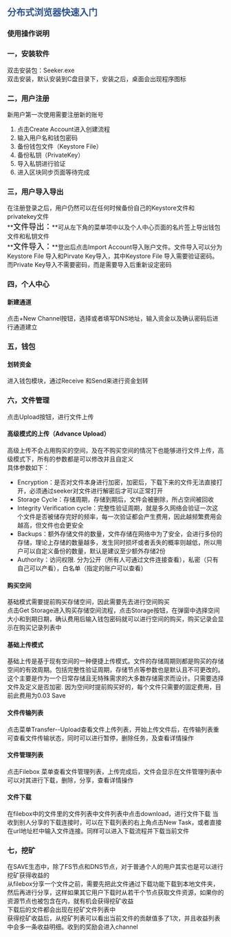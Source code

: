 ## <font color=#2F5597>分布式浏览器快速入门</font>
### 使用操作说明
### 一，安装软件
双击安装包：Seeker.exe<br/>
双击安装，默认安装到C盘目录下，安装之后，桌面会出现程序图标

### 二，用户注册
新用户第一次使用需要注册新的账号

1. 点击Create Account进入创建流程
2. 输入用户名和钱包密码
3. 备份钱包文件（Keystore File）
4. 备份私钥（PrivateKey）
5. 导入私钥进行验证 
6. 进入区块同步页面等待完成


### 三，用户导入导出
在注册登录之后，用户仍然可以在任何时候备份自己的Keystore文件和privatekey文件  
**<font size=4 color=#000>文件导出：</font>**可从左下角的菜单项中以及个人中心页面的名片签上导出钱包文件和私钥文件  
**<font size=4 color=#000>文件导入：</font>**登出后点击Import Account导入账户文件。文件导入可以分为Keystore File 导入和Pirvate Key导入，其中Keystore File 导入需要验证密码。而Private Key导入不需要密码，而是需要导入后重新设定密码

### 四，个人中心

#### 新建通道

点击+New Channel按钮，选择或者填写DNS地址，输入资金以及确认密码后进行通道建立

### 五，钱包

#### 划转资金

进入钱包模块，通过Receive 和Send来进行资金划转

### 六，文件管理
点击Upload按钮，进行文件上传  

#### 高级模式的上传（Advance Upload）

高级上传不会占用购买的空间，及在不购买空间的情况下也能够进行文件上传，高级模式下，所有的参数都是可以修改并且自定义  
具体参数如下：  
* Encryption：是否对文件本身进行加密，加密后，下载下来的文件无法直接打开，必须通过seeker对文件进行解密后才可以正常打开
* Storage Cycle：存储周期，存储到期后，文件会被删除，所占空间被回收
* Integrity Verification cycle：完整性验证周期，就是多久网络会验证一次这个文件是否被储存完好的频率，每一次验证都会产生费用，因此越频繁费用会越高，但文件也会更安全
* Backups：额外存储文件的数量，文件存储在网络中为了安全，会进行多份的存储，理论上存储的数量越多，发生同时损坏或者丢失的概率则越低，所以用户可以自定义备份的数量，默认是建议至少额外存储2份
* Authority：访问权限. 分为公开（所有人可通过文件连接查看），私密（只有自己可以产看），白名单（指定的账户可以查看）  

#### 购买空间

基础模式需要提前购买存储空间，因此需要先去进行空间购买  
点击Get Storage进入购买存储空间流程，点击Storage按钮，在弹窗中选择空间大小和到期日期，确认费用后输入钱包密码就可以进行空间的购买，购买记录会显示在购买记录列表中

#### 基础上传模式

基础上传是基于现有空间的一种便捷上传模式。文件的存储周期则都是购买的存储空间的有效周期。包括完整性验证周期，存储节点等参数也是默认且不可更改的。这个主要是作为一个日常存储且无特殊需求的大多数存储需求而设计。只需要选择文件及定义是否加密. 因为空间时提前购买好的，每个文件只需要的固定费用，目前此费用为0.03 Save 

#### 文件传输列表

点击菜单Transfer--Upload查看文件上传列表，开始上传文件后，在传输列表重可查看文件传输状态，同时可以进行暂停，删除任务，及查看详情操作

#### 文件管理列表

点击Filebox 菜单查看文件管理列表，上传完成后，文件会显示在文件管理列表中
可以对其进行下载，删除，分享，查看详情操作

#### 文件下载

在filebox中的文件里的文件列表中文件列表中点击download，进行文件下载
当收到别人分享的下载连接时，可以在下载列表的右上角点击New Task，或者直接在url地址栏中输入文件连接。同样可以进入下载流程并下载当前文件

### 七，挖矿
在SAVE生态中，除了FS节点和DNS节点，对于普通个人的用户其实也是可以进行挖矿获得收益的  
从filebox分享一个文件之前，需要先把此文件通过下载功能下载到本地文件夹，然后再进行分享，这样如果其它用户下载时从若干个节点获取文件资源，如果你的资源节点也被包含在内，就有机会获得挖矿收益  
下载后的文件都会出现在挖矿文件列表中  
获得挖矿收益后，从挖矿列表可以看出当前文件的贡献值多了1次，并且收益列表中会多一条收益明细。收到的奖励会进入channel